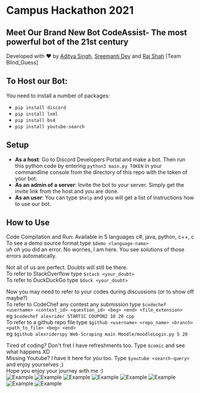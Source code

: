 # Campus Hackathon 2021

## Meet Our Brand New Bot CodeAssist- The most powerful bot of the 21st century
Developed with :heart: by  [Aditya Singh](https://github.com/as1605/),  [Sreemanti Dey](https://github.com/alexriderspy/) and  [Raj Shah](https://github.com/awesomepaneer/) [Team Blind_Guess]
 

## To Host our Bot:
You need to install a number of packages:
* `pip install discord`
* `pip install lxml`
* `pip install bs4`
* `pip install youtube-search`
## Setup
* <b>As a host</b>: Go to Discord Developers Portal and make a bot. Then run this python code by entering `python3 main.py TOKEN` in your commandline console from the directory of this repo with the token of your bot.
* <b>As an admin of a server</b>: Invite the bot to your server. Simply get the invite link from the host and you are done.
* <b>As an user</b>: You can type `$help` and you will get a list of instructions how to use our bot.
## How to Use
Code Compilation and Run: Available in 5 languages c#, java, python, c++, c<br>
To see a demo source format type `$demo <language-name>`<br>
*uh oh* you did an error. No worries, I am here. You see solutions of those errors automatically.<br>

Not all of us are perfect. Doubts will still be there.<br>
To refer to StackOverflow type `$stack <your_doubt>`<br>
To refer to DuckDuckGo type `$duck <your_doubt>`<br>

Now you may need to refer to your codes during discussions (or to show off maybe?)<br>
To refer to CodeChef any contest any submission type `$codechef <username> <contest_id> <question_id> <beg> <end> <file_extension>`<br>
eg `$codechef alexrider START1C COUPON2 10 20 cpp`<br>
To refer to a github repo file type `$github <username> <repo_name> <branch> <path_to_file> <beg> <end>`<br>
eg `$github alexriderspy Web-Scraping main Moodle/moodleLogin.py 5 20`<br>

Tired of coding? Don't fret I have refreshments too. Type `$comic` and see what happens XD<br>
Missing Youtube? I have it here for you too. Type `$youtube <search-query>` and enjoy yourselves ;)<br>
Hope you enjoy your journey with me :)<br>
![Example](/examples/rex.png)
![Example](/examples/demo.png)
![Example](/examples/stack.png)
![Example](/examples/duck.png)
![Example](/examples/codechef.png)
![Example](/examples/github.png)
![Example](/examples/comic.png)
![Example](/examples/youtube.png)
